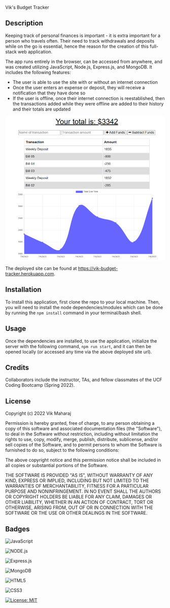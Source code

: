 Vik's Budget Tracker

## Description

Keeping track of personal finances is important - it is extra important for a person who travels often. Their need to track withdrawals and deposits while on the go is essential, hence the reason for the creation of this full-stack web application.

The app runs entirely in the browser, can be accessed from anywhere, and was created utilizing JavaScript, Node.js, Express.js, and MongoDB. It includes the following features:

- The user is able to use the site with or without an internet connection
- Once the user enters an expense or deposit, they will receive a notification that they have done so
- If the user is offline, once their internet connection is reestablished, then the transactions added while they were offline are added to their history and their totals are updated


![Vik's Budget Tracker Web App](public/assets/screenshot.png)

The deployed site can be found at https://vik-budget-tracker.herokuapp.com.


## Installation

To install this application, first clone the repo to your local machine. Then, you will need to install the node dependencies/modules which can be done by running the ```npm install``` command in your terminal/bash shell. 

## Usage

Once the dependencies are installed, to use the application, initialize the server with the following command, ```npm run start```, and it can then be opened locally (or accessed any time via the above deployed site url).

## Credits

Collaborators include the instructor, TAs, and fellow classmates of the UCF Coding Bootcamp (Spring 2022).



## License

Copyright (c) 2022 Vik Maharaj

Permission is hereby granted, free of charge, to any person obtaining a copy of this software and associated documentation files (the "Software"), to deal
in the Software without restriction, including without limitation the rights to use, copy, modify, merge, publish, distribute, sublicense, and/or sell copies of the Software, and to permit persons to whom the Software is furnished to do so, subject to the following conditions:

The above copyright notice and this permission notice shall be included in all copies or substantial portions of the Software.

THE SOFTWARE IS PROVIDED "AS IS", WITHOUT WARRANTY OF ANY KIND, EXPRESS OR IMPLIED, INCLUDING BUT NOT LIMITED TO THE WARRANTIES OF MERCHANTABILITY,
FITNESS FOR A PARTICULAR PURPOSE AND NONINFRINGEMENT. IN NO EVENT SHALL THE AUTHORS OR COPYRIGHT HOLDERS BE LIABLE FOR ANY CLAIM, DAMAGES OR OTHER LIABILITY, WHETHER IN AN ACTION OF CONTRACT, TORT OR OTHERWISE, ARISING FROM, OUT OF OR IN CONNECTION WITH THE SOFTWARE OR THE USE OR OTHER DEALINGS IN THE SOFTWARE.


## Badges

![JavaScript](https://img.shields.io/badge/javascript-%23323330.svg?style=for-the-badge&logo=javascript&logoColor=%23F7DF1E)

![NODE.js](https://img.shields.io/badge/Node.js-43853D?style=for-the-badge&logo=node.js&logoColor=white)

![Express.js](https://img.shields.io/badge/express.js-%23404d59.svg?style=for-the-badge&logo=express&logoColor=%2361DAFB)

![MongoDB](https://img.shields.io/badge/MongoDB-%234ea94b.svg?style=for-the-badge&logo=mongodb&logoColor=white)

![HTML5](https://img.shields.io/badge/html5-%23E34F26.svg?style=for-the-badge&logo=html5&logoColor=white)

![CSS3](https://img.shields.io/badge/css3-%231572B6.svg?style=for-the-badge&logo=css3&logoColor=white)

[![License: MIT](https://img.shields.io/badge/License-MIT-yellow.svg)](https://opensource.org/licenses/MIT)